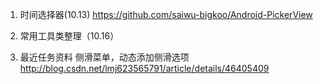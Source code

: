 1. 时间选择器(10.13)
https://github.com/saiwu-bigkoo/Android-PickerView
2. 常用工具类整理（10.16）

3. 最近任务资料
	侧滑菜单，动态添加侧滑选项
	http://blog.csdn.net/lmj623565791/article/details/46405409